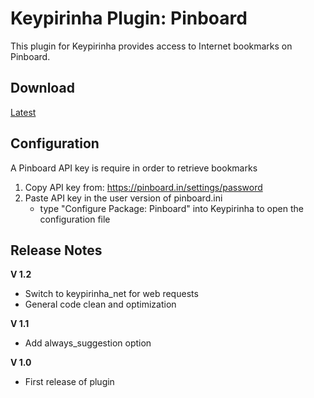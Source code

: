 Keypirinha Plugin: Pinboard
===========================

This plugin for Keypirinha provides access to Internet bookmarks on Pinboard.

Download
--------
[Latest](https://github.com/tuteken/Keypirinha-Plugin-Pinboard/releases/latest)

Configuration
-------------

A Pinboard API key is require in order to retrieve bookmarks

1. Copy API key from: https://pinboard.in/settings/password
2. Paste API key in the user version of pinboard.ini 
    * type "Configure Package: Pinboard" into Keypirinha to open the configuration file

Release Notes
-------------
**V 1.2**
- Switch to keypirinha_net for web requests
- General code clean and optimization

**V 1.1**
- Add always_suggestion option

**V 1.0**
- First release of plugin
